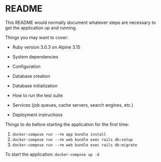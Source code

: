 # README

This README would normally document whatever steps are necessary to get the
application up and running.

Things you may want to cover:

* Ruby version 3.0.3 on Alpine 3.15

* System dependencies

* Configuration

* Database creation

* Database initialization

* How to run the test suite

* Services (job queues, cache servers, search engines, etc.)

* Deployment instructions

Things to do before starting the application for the first time:
1. `docker-compose run --rm app bundle install`
2. `docker-compose run --rm web bundle exec rails db:setup`
3. `docker-compose run --rm web bundle exec rails db:migrate`
   
To start the application:
`docker-compose up -d`
